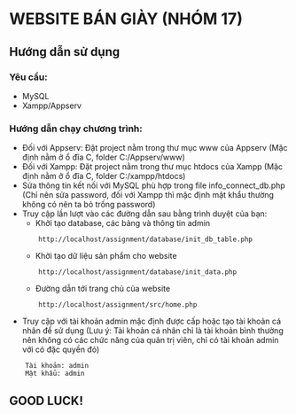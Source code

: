 # WEBSITE BÁN GIÀY (NHÓM 17)
## Hướng dẫn sử dụng
### Yêu cầu:
-   MySQL
-   Xampp/Appserv
### Hướng dẫn chạy chương trình:
-   Đối với Appserv: Đặt project nằm trong thư mục www của Appserv (Mặc định nằm ở ổ đĩa C, folder C:/Appserv/www)
-   Đối với Xampp: Đặt project nằm trong thư mục htdocs của Xampp (Mặc định nằm ở ổ đĩa C, folder C:/xampp/htdocs)
-   Sửa thông tin kết nối với MySQL phù hợp trong file info_connect_db.php (Chỉ nên sửa password, đối với Xampp thì mặc định mật khẩu thường không có nên ta bỏ trống password)
 -  Truy cập lần lượt vào các đường dẫn sau bằng trình duyệt của bạn:
    -   Khởi tạo database, các bảng và thông tin admin
    ```
        http://localhost/assignment/database/init_db_table.php
    ```
    -   Khởi tạo dữ liệu sản phẩm cho website
    ```
        http://localhost/assignment/database/init_data.php
    ```
    -   Đường dẫn tới trang chủ của website
    ```
        http://localhost/assignment/src/home.php
    ```
-   Truy cập với tài khoản admin mặc định được cấp hoặc tạo tài khoản cá nhân để sử dụng (Lưu ý: Tài khoản cá nhân chỉ là tài khoản bình thường nên không có các chức năng của quản trị viên, chỉ có tài khoản admin với có đặc quyền đó)
```
    Tài khoản: admin
    Mật khẩu: admin
```
## GOOD LUCK!